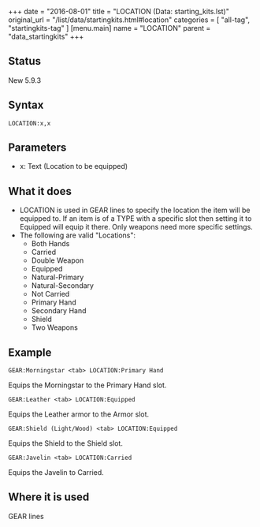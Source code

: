 +++
date = "2016-08-01"
title = "LOCATION (Data: starting_kits.lst)"
original_url = "/list/data/startingkits.html#location"
categories = [ "all-tag", "startingkits-tag" ]
[menu.main]
    name = "LOCATION"
    parent = "data_startingkits"
+++

## Status

New 5.9.3

## Syntax

`LOCATION:x,x`

## Parameters

-   x: Text (Location to be equipped)



What it does
------------

-   LOCATION is used in GEAR lines to specify the location the item will
    be equipped to. If an item is of a TYPE with a specific slot then
    setting it to Equipped will equip it there. Only weapons need more
    specific settings.
-   The following are valid "Locations":
    -   Both Hands
    -   Carried
    -   Double Weapon
    -   Equipped
    -   Natural-Primary
    -   Natural-Secondary
    -   Not Carried
    -   Primary Hand
    -   Secondary Hand
    -   Shield
    -   Two Weapons

Example
-------

`GEAR:Morningstar <tab> LOCATION:Primary Hand`

Equips the Morningstar to the Primary Hand slot.

`GEAR:Leather <tab> LOCATION:Equipped`

Equips the Leather armor to the Armor slot.

`GEAR:Shield (Light/Wood) <tab> LOCATION:Equipped`

Equips the Shield to the Shield slot.

`GEAR:Javelin <tab> LOCATION:Carried`

Equips the Javelin to Carried.

Where it is used
----------------

GEAR lines


